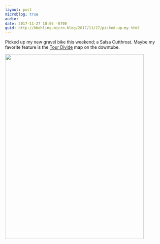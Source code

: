 ```yaml
---
layout: post
microblog: true
audio: 
date: 2017-11-27 10:05 -0700
guid: http://bbohling.micro.blog/2017/11/27/picked-up-my.html
---
```

Picked up my new gravel bike this weekend; a Salsa Cutthroat. Maybe my favorite feature is the [Tour Divide](https://en.wikipedia.org/wiki/Tour_Divide) map on the downtube. 

<img src="http://micro.brandonbohling.com/uploads/2017/bfe2196fbc.jpg" width="450" height="600" />
